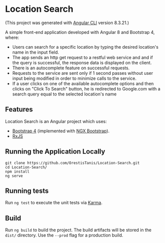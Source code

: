 # Location Search
(This project was generated with [Angular CLI](https://github.com/angular/angular-cli) version 8.3.21.)

A simple front-end application developed with Angular 8 and Bootstrap 4, where:
- Users can search for a specific location by typing the desired location's name in the input field.
- The app sends an http get request to a restful web service and and if the query is successful, the response data is displayed
on the client.
- There is an autocomplete feature on successful requests.
- Requests to the service are sent only if 1 second passes without user input being modified in order to minimize calls to the service.
- If a user clicks on one of the available autocomplete options and then clicks on "Click To Search" button, he is redirected to Google.com with a search query equal to the selected location's name

## Features 
Location Search is an Angular project which uses:
- [Bootstrap 4](https://getbootstrap.com/) (implemented with [NGX Bootstrap](https://github.com/valor-software/ngx-bootstrap/)).
- [RxJS](https://github.com/ReactiveX/rxjs)

## Running the Application Locally
```
git clone https://github.com/OrestisTanis/Location-Search.git
cd Location-Search/
npm install
ng serve
```

## Running tests

Run `ng test` to execute the unit tests via [Karma](https://karma-runner.github.io).


## Build

Run `ng build` to build the project. The build artifacts will be stored in the `dist/` directory. Use the `--prod` flag for a production build.
